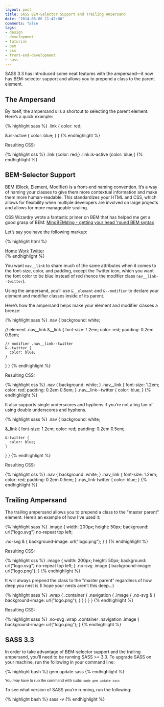 ```yaml
---
layout: post
title: SASS BEM-Selector Support and Trailing Ampersand
date: "2014-06-06 11:42:00"
comments: false
tags:
- design
- development
- tutorial
- bem
- css
- front-end-development
- sass
---
```


SASS 3.3 has introduced some neat features with the ampersand&mdash;it now has BEM-selector support and allows you to prepend a class to the parent element.

<!--more-->

## The Ampersand

By itself, the ampersand `&` is a shortcut to selecting the parent element. Here’s a quick example:

{% highlight sass %}
.link {
  color: red;

  &.is-active {
    color: blue;
  }
}
{% endhighlight %}

Resulting CSS:

{% highlight css %}
.link           {color: red;}
.link.is-active {color: blue;}
{% endhighlight %}

## BEM-Selector Support

BEM (Block, Element, Modifier) is a front-end naming convention. It’s a way of naming your classes to give them more contextual information and make them more human-readable. This standardizes your HTML and CSS, which allows for flexibility when multiple developers are involved on large projects and allows for more manageable scaling.

CSS Wizardry wrote a fantastic primer on BEM that has helped me get a good grasp of BEM: <a href="http://csswizardry.com/2013/01/mindbemding-getting-your-head-round-bem-syntax/" target="_blank">MindBEMding - getting your head 'round BEM syntax</a>

Let’s say you have the following markup:

{% highlight html %}
<nav class="nav">
  <a href="/" class="nav__link">Home</a>
  <a href="/" class="nav__link">Work</a>
  <a href="/" class="nav__link nav__link--twitter">Twitter</a>
</nav>
{% endhighlight %}

You want `nav__link` to share much of the same attributes when it comes to the font-size, color, and padding, except the Twitter icon, which you want the font color to be blue instead of red (hence the modifier class `nav__link--twitter`).

Using the ampersand, you’ll use `&__element` and `&--modifier` to declare your element and modifier classes inside of its parent.

Here’s how the ampersand helps make your element and modifier classes a breeze:

{% highlight sass %}
.nav {
  background: white;

  // element .nav__link
  &__link {
    font-size: 1.2em;
    color: red;
    padding: 0.2em 0.5em;

    // modifier .nav__link--twitter
    &--twitter {
      color: blue;
    }
  }
}
{% endhighlight %}

Resulting CSS:

{% highlight css %}
.nav {
  background: white;
}
.nav__link {
  font-size: 1.2em;
  color: red;
  padding: 0.2em 0.5em;
}
.nav__link--twitter {
  color: blue;
}
{% endhighlight %}

It also supports single underscores and hyphens if you’re not a big fan of using double underscores and hyphens.

{% highlight sass %}
.nav {
  background: white;

  &_link {
    font-size: 1.2em;
    color: red;
    padding: 0.2em 0.5em;

    &-twitter {
      color: blue;
    }
  }
}
{% endhighlight %}

Resulting CSS:

{% highlight css %}
.nav {
  background: white;
}
.nav_link {
  font-size: 1.2em;
  color: red;
  padding: 0.2em 0.5em;
}
.nav_link-twitter {
  color: blue;
}
{% endhighlight %}

## Trailing Ampersand

The trailing ampersand allows you to prepend a class to the "master parent" element. Here’s an example of how I’ve used it:

{% highlight sass %}
.image {
  width: 200px;
  height: 50px;
  background: url("logo.svg") no-repeat top left;

  .no-svg & {
    background-image: url("logo.png");
  }
}
{% endhighlight %}

Resulting CSS:

{% highlight css %}
.image {
  width: 200px;
  height: 50px;
  background: url("logo.svg") no-repeat top left;
}
.no-svg .image {
  background-image: url("logo.png");
}
{% endhighlight %}

It will always prepend the class to the "master parent" regardless of how deep you nest is (I hope your nests aren’t this deep...)

{% highlight sass %}
.wrap {
  .container {
    .navigation {
      .image {
        .no-svg & {
          background-image: url("logo.png");
        }
      }
    }
  }
}
{% endhighlight %}

Resulting CSS:

{% highlight sass %}
.no-svg .wrap .container .navigation .image {
  background-image: url("logo.png");
}
{% endhighlight %}

## SASS 3.3

In order to take advantage of BEM-selector support and the trailing ampersand, you’ll need to be running SASS >= 3.3. To upgrade SASS on your machine, run the following in your command line:

{% highlight bash %}
gem update sass
{% endhighlight %}

<small>You *may* have to run the command with sudo: `sudo gem update sass`</small>

To see what version of SASS you’re running, run the following:

{% highlight bash %}
sass -v
{% endhighlight %}